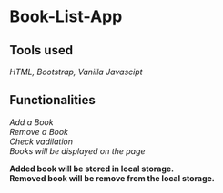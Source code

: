 # Book-List-App

## Tools used
*HTML, Bootstrap, Vanilla Javascipt*

## Functionalities
*Add a Book </br>
Remove a Book </br>
Check vadilation </br>
Books will be displayed on the page</br>*

**Added book will be stored in local storage.</br>
Removed book will be remove from the local storage.**
